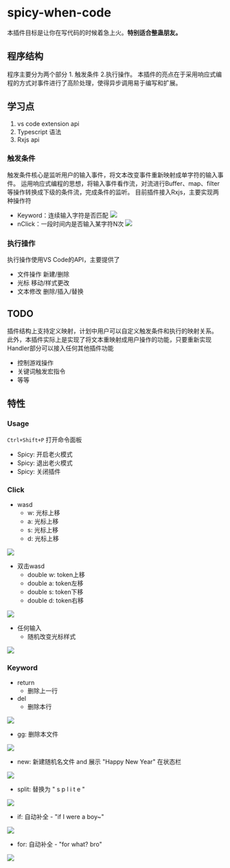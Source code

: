 # spicy-when-code

本插件目标是让你在写代码的时候着急上火。**特别适合整蛊朋友。**

## 程序结构

程序主要分为两个部分 1. 触发条件 2.执行操作。
本插件的亮点在于采用响应式编程的方式对事件进行了高阶处理，使得异步调用易于编写和扩展。

## 学习点
1. vs code extension api
2. Typescript 语法
3. Rxjs api

### 触发条件
触发条件核心是监听用户的输入事件，将文本改变事件重新映射成单字符的输入事件。
运用响应式编程的思想，将输入事件看作流，对流进行Buffer、map、filter等操作转换成下级的条件流，完成条件的监听。
目前插件接入Rxjs，主要实现两种操作符
- Keyword：连续输入字符是否匹配
![](images/keyword.svg)
- nClick：一段时间内是否输入某字符N次
![](images/nClick.svg)

### 执行操作
执行操作使用VS Code的API，主要提供了
- 文件操作 新建/删除
- 光标 移动/样式更改
- 文本修改 删除/插入/替换

## TODO
插件结构上支持定义映射，计划中用户可以自定义触发条件和执行的映射关系。
此外，本插件实际上是实现了将文本重映射成用户操作的功能，只要重新实现Handler部分可以接入任何其他插件功能
- 控制游戏操作
- 关键词触发宏指令
- 等等

## 特性

### Usage
`Ctrl+Shift+P` 打开命令面板
- Spicy: 开启老火模式
- Spicy: 退出老火模式
- Spicy: 关闭插件

### Click
- wasd
   -  w: 光标上移
   -  a: 光标上移
   -  s: 光标上移
   -  d: 光标上移
  
![](images/wasd.gif)
- 双击wasd
   - double w: token上移
   - double a: token左移
   - double s: token下移
   - double d: token右移
  
![](images/wasd-double.gif)
- 任何输入
   - 随机改变光标样式
  
![](images/cursor_style.gif)

### Keyword
- return
  - 删除上一行
- del 
  - 删除本行

![](images/del.gif)
-  gg: 删除本文件

![](images/gg.gif)
- new: 新建随机名文件 and 展示 "Happy New Year" 在状态栏

![](images/new.gif)
-  split: 替换为 " s p l i t e "
  
![](images/split.gif)
-  if: 自动补全 - "if I were a boy~"
  
![](images/if.gif)
-  for: 自动补全 - "for what? bro"
  
![](images/for.gif)
